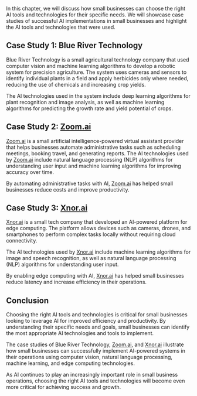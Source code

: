 

In this chapter, we will discuss how small businesses can choose the right AI tools and technologies for their specific needs. We will showcase case studies of successful AI implementations in small businesses and highlight the AI tools and technologies that were used.

Case Study 1: Blue River Technology
-----------------------------------

Blue River Technology is a small agricultural technology company that used computer vision and machine learning algorithms to develop a robotic system for precision agriculture. The system uses cameras and sensors to identify individual plants in a field and apply herbicides only where needed, reducing the use of chemicals and increasing crop yields.

The AI technologies used in the system include deep learning algorithms for plant recognition and image analysis, as well as machine learning algorithms for predicting the growth rate and yield potential of crops.

Case Study 2: [Zoom.ai](http://Zoom.ai)
---------------------------------------

[Zoom.ai](http://Zoom.ai) is a small artificial intelligence-powered virtual assistant provider that helps businesses automate administrative tasks such as scheduling meetings, booking travel, and generating reports. The AI technologies used by [Zoom.ai](http://Zoom.ai) include natural language processing (NLP) algorithms for understanding user input and machine learning algorithms for improving accuracy over time.

By automating administrative tasks with AI, [Zoom.ai](http://Zoom.ai) has helped small businesses reduce costs and improve productivity.

Case Study 3: [Xnor.ai](http://Xnor.ai)
---------------------------------------

[Xnor.ai](http://Xnor.ai) is a small tech company that developed an AI-powered platform for edge computing. The platform allows devices such as cameras, drones, and smartphones to perform complex tasks locally without requiring cloud connectivity.

The AI technologies used by [Xnor.ai](http://Xnor.ai) include machine learning algorithms for image and speech recognition, as well as natural language processing (NLP) algorithms for understanding user input.

By enabling edge computing with AI, [Xnor.ai](http://Xnor.ai) has helped small businesses reduce latency and increase efficiency in their operations.

Conclusion
----------

Choosing the right AI tools and technologies is critical for small businesses looking to leverage AI for improved efficiency and productivity. By understanding their specific needs and goals, small businesses can identify the most appropriate AI technologies and tools to implement.

The case studies of Blue River Technology, [Zoom.ai](http://Zoom.ai), and [Xnor.ai](http://Xnor.ai) illustrate how small businesses can successfully implement AI-powered systems in their operations using computer vision, natural language processing, machine learning, and edge computing technologies.

As AI continues to play an increasingly important role in small business operations, choosing the right AI tools and technologies will become even more critical for achieving success and growth.
